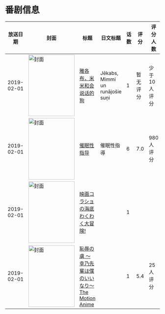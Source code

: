 # 番剧信息

|放送日期|封面|标题|日文标题|话数|评分|评分人数|
|---|---|---|---|---|---|---|
|2019-02-01|<img src="https://lain.bgm.tv/pic/cover/c/81/1f/332629_VYz85.jpg" alt="封面" style="width:150px;height:200px;object-fit:cover;">|[雅各布，米米和会说话的狗](https://bangumi.tv/subject/332629)|Jēkabs, Mimmi un runājošie suņi|1|暂无评分|少于10人评分|
|2019-02-01|<img src="https://bangumi.tv/img/no_icon_subject.png" alt="封面" style="width:150px;height:200px;object-fit:cover;">|[催眠性指导](https://bangumi.tv/subject/268790)|催眠性指導|6|7.0|980人评分|
|2019-02-01|<img src="https://lain.bgm.tv/pic/cover/c/f8/b6/338474_ttTFM.jpg" alt="封面" style="width:150px;height:200px;object-fit:cover;">|[映画コラショの海底わくわく大冒険!](https://bangumi.tv/subject/338474)||1|||
|2019-02-01|<img src="https://bangumi.tv/img/no_icon_subject.png" alt="封面" style="width:150px;height:200px;object-fit:cover;">|[恥辱の虜 ～幸乃先輩は僕のいいなり～ The Motion Anime](https://bangumi.tv/subject/286278)||1|5.4|25人评分|
